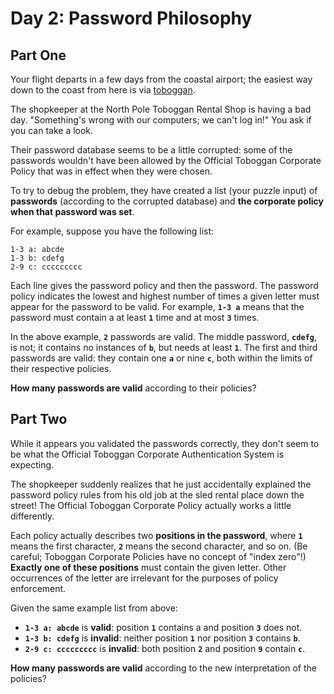 # Day 2: Password Philosophy

## Part One

Your flight departs in a few days from the coastal airport; the easiest way down to the coast from here is via [toboggan](https://en.wikipedia.org/wiki/Toboggan).

The shopkeeper at the North Pole Toboggan Rental Shop is having a bad day. "Something's wrong with our computers; we can't log in!" You ask if you can take a look.

Their password database seems to be a little corrupted: some of the passwords wouldn't have been allowed by the Official Toboggan Corporate Policy that was in effect when they were chosen.

To try to debug the problem, they have created a list (your puzzle input) of **passwords** (according to the corrupted database) and **the corporate policy when that password was set**.

For example, suppose you have the following list:

```
1-3 a: abcde
1-3 b: cdefg
2-9 c: ccccccccc
```
Each line gives the password policy and then the password. The password policy indicates the lowest and highest number of times a given letter must appear for the password to be valid. For example, **`1-3 a`** means that the password must contain a at least **`1`** time and at most **`3`** times.

In the above example, **`2`** passwords are valid. The middle password, **`cdefg`**, is not; it contains no instances of **`b`**, but needs at least **`1`**. The first and third passwords are valid: they contain one **`a`** or nine **`c`**, both within the limits of their respective policies.

**How many passwords are valid** according to their policies?

## Part Two
While it appears you validated the passwords correctly, they don't seem to be what the Official Toboggan Corporate Authentication System is expecting.

The shopkeeper suddenly realizes that he just accidentally explained the password policy rules from his old job at the sled rental place down the street! The Official Toboggan Corporate Policy actually works a little differently.

Each policy actually describes two **positions in the password**, where **`1`** means the first character, **`2`** means the second character, and so on. (Be careful; Toboggan Corporate Policies have no concept of "index zero"!) **Exactly one of these positions** must contain the given letter. Other occurrences of the letter are irrelevant for the purposes of policy enforcement.

Given the same example list from above:

- **`1-3 a: abcde`** is **valid**: position **`1`** contains a and position **`3`** does not.
- **`1-3 b: cdefg`** is **invalid**: neither position **`1`** nor position **`3`** contains **`b`**.
- **`2-9 c: ccccccccc`** is **invalid**: both position **`2`** and position **`9`** contain **`c`**.

**How many passwords are valid** according to the new interpretation of the policies?
